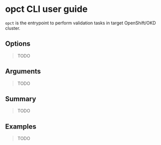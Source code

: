 # opct CLI user guide

`opct` is the entrypoint to perform validation tasks in target OpenShift/OKD cluster.

## Options

> TODO

## Arguments

> TODO

## Summary

> TODO

## Examples

> TODO